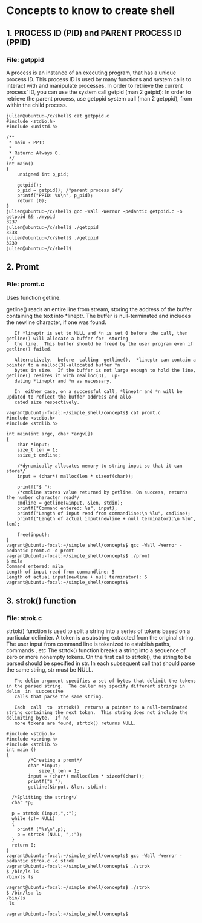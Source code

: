 # Concepts to know to create shell

## 1. PROCESS ID (PID) and PARENT PROCESS ID (PPID)

### File: getppid
A process is an instance of an executing program, that has a unique process ID. This process ID is used by many functions and system calls to interact with and manipulate processes. In order to retrieve the current process’ ID, you can use the system call getpid (man 2 getpid):
In order to retrieve the parent process, use getppid system call (man 2 getppid), from within the child process.
```
julien@ubuntu:~/c/shell$ cat getppid.c
#include <stdio.h>
#include <unistd.h>

/**
 * main - PPID
 *
 * Return: Always 0.
 */
int main()
{
	unsigned int p_pid;

	getpid();
	p_pid = getpid(); /*parent process id*/
	printf("PPID: %u\n", p_pid);	
	return (0);
}
julien@ubuntu:~/c/shell$ gcc -Wall -Werror -pedantic getppid.c -o getppid && ./mypid
3237
julien@ubuntu:~/c/shell$ ./getppid 
3238
julien@ubuntu:~/c/shell$ ./getppid 
3239
julien@ubuntu:~/c/shell$ 
```

## 2. Promt 
### File: promt.c
Uses function getline. 

getline()  reads  an  entire  line  from  stream,  storing  the address of the buffer containing the text into
       *lineptr.  The buffer is null-terminated and includes the newline character, if one was found.

       If *lineptr is set to NULL and *n is set 0 before the call, then getline() will allocate a buffer for  storing
       the line.  This buffer should be freed by the user program even if getline() failed.

       Alternatively,  before  calling  getline(),  *lineptr can contain a pointer to a malloc(3)-allocated buffer *n
       bytes in size.  If the buffer is not large enough to hold the line, getline() resizes it with realloc(3),  up‐
       dating *lineptr and *n as necessary.

       In  either case, on a successful call, *lineptr and *n will be updated to reflect the buffer address and allo‐
       cated size respectively.

```
vagrant@ubuntu-focal:~/simple_shell/concepts$ cat promt.c
#include <stdio.h>
#include <stdlib.h>

int main(int argc, char *argv[])
{
    char *input;
    size_t len = 1;
    ssize_t cmdline;

    /*dynamically allocates memory to string input so that it can store*/
    input = (char*) malloc(len * sizeof(char));

    printf("$ ");
    /*cmdline stores value returned by getline. On success, returns the number character read*/
    cmdline = getline(&input, &len, stdin);
    printf("Command entered: %s", input);
    printf("Length of input read from commandline:\n %lu", cmdline);
    printf("Length of actual input(newline + null terminator):\n %lu", len);

    free(input);
}
vagrant@ubuntu-focal:~/simple_shell/concepts$ gcc -Wall -Werror -pedantic promt.c -o promt
vagrant@ubuntu-focal:~/simple_shell/concepts$ ./promt
$ mila
Command entered: mila
Length of input read from commandline: 5
Length of actual input(newline + null terminator): 6
vagrant@ubuntu-focal:~/simple_shell/concepts$
```
## 3. strok() function
### File: strok.c
strtok() function is used to split a string into a series of tokens based on a particular delimiter. A token is a substring extracted from the original string.
The user input from command line is tokenized to establish paths, commands , etc  The  strtok()  function  breaks  a string into a sequence of zero or more nonempty tokens.  On the first call to strtok(), the string to be parsed should be
       specified in str.  In each subsequent call that should parse the same string, str must be NULL.

       The delim argument specifies a set of bytes that delimit the tokens in the parsed string.  The caller may specify different strings in delim  in  successive
       calls that parse the same string.

       Each  call  to  strtok()  returns a pointer to a null-terminated string containing the next token.  This string does not include the delimiting byte.  If no
       more tokens are found, strtok() returns NULL.
       

```vagrant@ubuntu-focal:~/simple_shell/concepts$ cat strok.c
#include <stdio.h>
#include <string.h>
#include <stdlib.h>
int main ()
{
        /*Creating a promt*/
        char *input;
            size_t len = 1;
        input = (char*) malloc(len * sizeof(char));
        printf("$ ");
        getline(&input, &len, stdin);

  /*Splitting the string*/
  char *p;

  p = strtok (input,",:");
  while (p!= NULL)
  {
    printf ("%s\n",p);
    p = strtok (NULL, ",:");
  }
  return 0;
}
vagrant@ubuntu-focal:~/simple_shell/concepts$ gcc -Wall -Werror -pedantic strok.c -o strok
vagrant@ubuntu-focal:~/simple_shell/concepts$ ./strok
$ /bin/ls ls
/bin/ls ls

vagrant@ubuntu-focal:~/simple_shell/concepts$ ./strok
$ /bin/ls: ls
/bin/ls
 ls

vagrant@ubuntu-focal:~/simple_shell/concepts$

```
